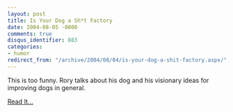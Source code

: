 ```yaml
---
layout: post
title: Is Your Dog a Sh*t Factory
date: 2004-08-05 -0800
comments: true
disqus_identifier: 883
categories:
- humor
redirect_from: "/archive/2004/08/04/is-your-dog-a-shit-factory.aspx/"
---
```


This is too funny. Rory talks about his dog and his visionary ideas for
improving dogs in general.

[Read It...](http://neopoleon.com/blog/posts/7468.aspx)

